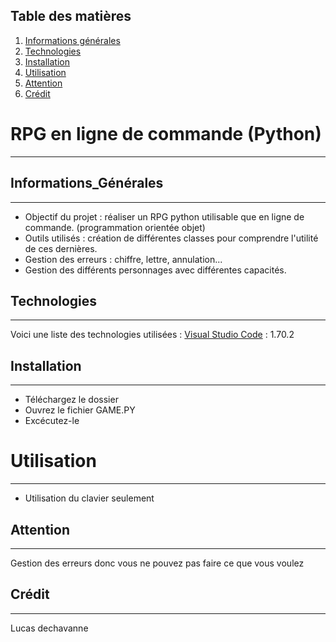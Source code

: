 ## Table des matières
1. [Informations générales](#informations_générales)
2. [Technologies](#technologies)
3. [Installation](#installation)
4. [Utilisation](#utilisation)
5. [Attention](#attention)
6. [Crédit](#crédit)

# RPG en ligne de commande (Python)
***
## Informations_Générales
***
- Objectif du projet : réaliser un RPG python utilisable que en ligne de commande. (programmation orientée objet)
- Outils utilisés : création de différentes classes pour comprendre l'utilité de ces dernières.
- Gestion des erreurs : chiffre, lettre, annulation...
- Gestion des différents personnages avec différentes capacités.
## Technologies
***
Voici une liste des technologies utilisées :
[Visual Studio Code](https://code.visualstudio.com/) : 1.70.2
## Installation
*** 
- Téléchargez le dossier
- Ouvrez le fichier GAME.PY
- Excécutez-le 
# Utilisation
***
- Utilisation du clavier seulement 
## Attention
***
Gestion des erreurs donc vous ne pouvez pas faire ce que vous voulez 
## Crédit 
***
Lucas dechavanne 
 
